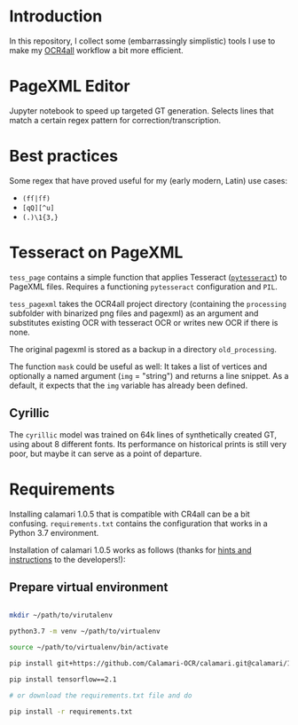 # Introduction

In this repository, I collect some (embarrassingly simplistic) tools I use to make my [OCR4all](https://github.com/OCR4all) workflow a bit more efficient.

# PageXML Editor

Jupyter notebook to speed up targeted GT generation. Selects lines that match a certain regex pattern for correction/transcription.

# Best practices

Some regex that have proved useful for my (early modern, Latin) use cases:

* `(fſ|ſf)`
* `[qQ][^u]`
* `(.)\1{3,}`

# Tesseract on PageXML

`tess_page` contains a simple function that applies Tesseract ([`pytesseract`](https://pypi.org/project/pytesseract/)) to PageXML files. Requires a functioning `pytesseract` configuration and `PIL`.

`tess_pagexml` takes the OCR4all project directory (containing the `processing` subfolder with binarized png files and pagexml) as an argument and substitutes existing OCR with tesseract OCR or writes new OCR if there is none.

The original pagexml is stored as a backup in a directory `old_processing`.

The function `mask` could be useful as well: It takes a list of vertices and optionally a named argument (`img` = "string") and returns a line snippet. As a default, it expects that the `img` variable has already been defined.

## Cyrillic

The `cyrillic` model was trained on 64k lines of synthetically created GT, using about 8 different fonts. Its performance on historical prints is still very poor, but maybe it can serve as a point of departure.

# Requirements

Installing calamari 1.0.5 that is compatible with CR4all can be a bit confusing. `requirements.txt` contains the configuration that works in a Python 3.7 environment.

Installation of calamari 1.0.5 works as follows (thanks for [hints and instructions](https://github.com/Calamari-OCR/calamari/issues/246) to the developers!):

## Prepare virtual environment

```bash

mkdir ~/path/to/virutalenv

python3.7 -m venv ~/path/to/virtualenv

source ~/path/to/virtualenv/bin/activate

pip install git+https://github.com/Calamari-OCR/calamari.git@calamari/1.0

pip install tensorflow==2.1 

# or download the requirements.txt file and do

pip install -r requirements.txt 

```
